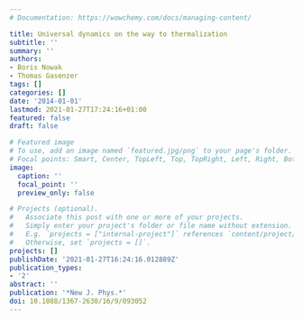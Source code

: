 ```yaml
---
# Documentation: https://wowchemy.com/docs/managing-content/

title: Universal dynamics on the way to thermalization
subtitle: ''
summary: ''
authors:
- Boris Nowak
- Thomas Gasenzer
tags: []
categories: []
date: '2014-01-01'
lastmod: 2021-01-27T17:24:16+01:00
featured: false
draft: false

# Featured image
# To use, add an image named `featured.jpg/png` to your page's folder.
# Focal points: Smart, Center, TopLeft, Top, TopRight, Left, Right, BottomLeft, Bottom, BottomRight.
image:
  caption: ''
  focal_point: ''
  preview_only: false

# Projects (optional).
#   Associate this post with one or more of your projects.
#   Simply enter your project's folder or file name without extension.
#   E.g. `projects = ["internal-project"]` references `content/project/deep-learning/index.md`.
#   Otherwise, set `projects = []`.
projects: []
publishDate: '2021-01-27T16:24:16.012889Z'
publication_types:
- '2'
abstract: ''
publication: '*New J. Phys.*'
doi: 10.1088/1367-2630/16/9/093052
---
```

